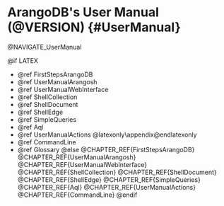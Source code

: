 ArangoDB's User Manual (@VERSION) {#UserManual}
===============================================

@NAVIGATE_UserManual

@if LATEX
- @ref FirstStepsArangoDB
- @ref UserManualArangosh
- @ref UserManualWebInterface
- @ref ShellCollection
- @ref ShellDocument
- @ref ShellEdge
- @ref SimpleQueries
- @ref Aql
- @ref UserManualActions
@latexonly\appendix@endlatexonly
- @ref CommandLine
- @ref Glossary
@else
@CHAPTER_REF{FirstStepsArangoDB}
@CHAPTER_REF{UserManualArangosh}
@CHAPTER_REF{UserManualWebInterface}
@CHAPTER_REF{ShellCollection}
@CHAPTER_REF{ShellDocument}
@CHAPTER_REF{ShellEdge}
@CHAPTER_REF{SimpleQueries}
@CHAPTER_REF{Aql}
@CHAPTER_REF{UserManualActions}
@CHAPTER_REF{CommandLine}
@endif
